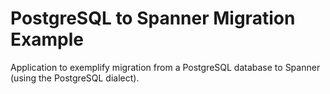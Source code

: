 # PostgreSQL to Spanner Migration Example

Application to exemplify migration from a PostgreSQL database to Spanner (using the PostgreSQL dialect).

